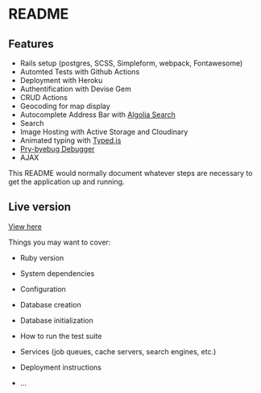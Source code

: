 # README

## Features
* Rails setup (postgres, SCSS, Simpleform, webpack, Fontawesome)
* Automted Tests with Github Actions
* Deployment with Heroku
* Authentification with Devise Gem
* CRUD Actions
* Geocoding for map display
* Autocomplete Address Bar with [Algolia Search](https://community.algolia.com/places/)
* Search
* Image Hosting with Active Storage and Cloudinary
* Animated typing with [Typed.js](https://mattboldt.com/demos/typed-js/)
* [Pry-byebug Debugger](https://github.com/deivid-rodriguez/pry-byebug)
* AJAX

This README would normally document whatever steps are necessary to get the
application up and running.


## Live version
[View here](https://git.heroku.com/cocktails-kangaroo.git)

Things you may want to cover:

* Ruby version

* System dependencies

* Configuration

* Database creation

* Database initialization

* How to run the test suite

* Services (job queues, cache servers, search engines, etc.)

* Deployment instructions

* ...
